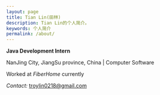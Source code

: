 ```yaml
---
layout: page
title: Tian Lin(田林)
description: Tian Lin的个人简介。
keywords: 个人简介
permalink: /about/
---
```


**Java Development Intern**

NanJing City, JiangSu province, China \| Computer Software
  
Worked at *FiberHome* currently

*Contact:* troylin0218@gmail.com

